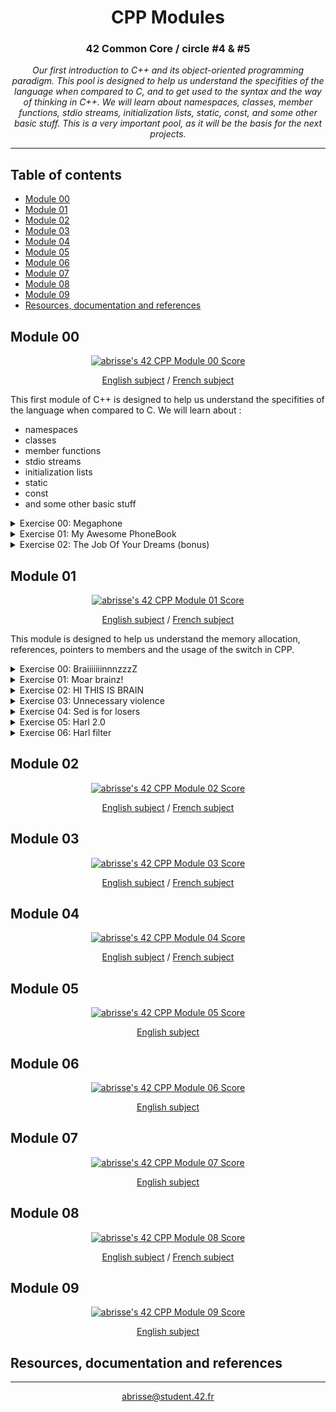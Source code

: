 <div align=center>

# CPP Modules

### 42 Common Core / circle #4 & #5
<i>
Our first introduction to C++ and its object-oriented programming paradigm. This pool is designed to help us understand the specifities of the language when compared to C, and to get used to the syntax and the way of thinking in C++. We will learn about namespaces, classes, member functions, stdio streams, initialization lists, static, const, and some other basic stuff. This is a very important pool, as it will be the basis for the next projects.
</i>

</div>

---

## Table of contents

- [Module 00](#module-00)
- [Module 01](#module-01)
- [Module 02](#module-02)
- [Module 03](#module-03)
- [Module 04](#module-04)
- [Module 05](#module-05)
- [Module 06](#module-06)
- [Module 07](#module-07)
- [Module 08](#module-08)
- [Module 09](#module-09)
- [Resources, documentation and references](#resources-documentation-and-references)


## Module 00

<div align=center>

[![abrisse's 42 CPP Module 00 Score](https://badge.nimon.fr/api/v2/clw51aj8x026501rzp5ef4x2f/project/2922173)](https://github.com/Nimon77/badge42)

[English subject](https://github.com/abrisse16/42-subjects/blob/7385a594afd19b06ab40ed62b5e8c818d2d8bd21/cpp00-subject-v8.en.pdf) / [French subject](https://github.com/abrisse16/42-subjects/blob/7385a594afd19b06ab40ed62b5e8c818d2d8bd21/cpp00-subject-v8.fr.pdf)

</div>

This first module of C++ is designed to help us understand the specifities of the language when compared to C. We will learn about :
- namespaces
- classes
- member functions
- stdio streams
- initialization lists
- static
- const
- and some other basic stuff

<details>
<summary>Exercise 00: Megaphone</summary>

In this exercise, we have to write a program that takes any number of arguments and prints them on the standard output, after turning them into uppercase if they are alphabetic characters.
</details>

<details>
<summary>Exercise 01: My Awesome PhoneBook</summary>

This program is a small phonebook that can store up to 8 contacts. It has 3 commands :
- ADD: adds a new contact to the phonebook
- SEARCH: displays the list of all the contacts in the phonebook, with their index, and asks the user to enter the index of the contact he wants to see in detail
- EXIT: exits the program

Each contact has 5 fields: first name, last name nickname, phone number and darkest secret.
</details>

<details>
<summary>Exercise 02: The Job Of Your Dreams (bonus)</summary>

In this exercise, we are given two files which will help us recreate a class and its member functions. The output of the program, using our class, should be the same as the log file given.
</details>

## Module 01

<div align=center>

[![abrisse's 42 CPP Module 01 Score](https://badge.nimon.fr/api/v2/clw51aj8x026501rzp5ef4x2f/project/3281338)](https://github.com/Nimon77/badge42)

[English subject](https://github.com/abrisse16/42-subjects/blob/7385a594afd19b06ab40ed62b5e8c818d2d8bd21/cpp01-subject-v9_1.en.pdf) / [French subject](https://github.com/abrisse16/42-subjects/blob/7385a594afd19b06ab40ed62b5e8c818d2d8bd21/cpp01-subject-v9_1.fr.pdf)

</div>

This module is designed to help us understand the memory allocation, references, pointers to members and the usage of the switch in CPP.

<details>
<summary>Exercise 00: BraiiiiiiinnnzzzZ</summary>

This exercise is about creating a simple class `Zombie` and some functions that create instances of this class. For which functions, we have to determine if they should be allocated on the stack or on the heap.
</details>

<details>
<summary>Exercise 01: Moar brainz!</summary>

Now we have to create a horde of Zombies, using the previous class.
</details>

<details>
<summary>Exercise 02: HI THIS IS BRAIN</summary>


</details>

<details>
<summary>Exercise 03: Unnecessary violence</summary>


</details>

<details>
<summary>Exercise 04: Sed is for losers</summary>


</details>

<details>
<summary>Exercise 05: Harl 2.0</summary>


</details>

<details>
<summary>Exercise 06: Harl filter</summary>


</details>

## Module 02

<div align=center>

[![abrisse's 42 CPP Module 02 Score](https://badge.nimon.fr/api/v2/clw51aj8x026501rzp5ef4x2f/project/3283877)](https://github.com/Nimon77/badge42)

[English subject](https://github.com/abrisse16/42-subjects/blob/7385a594afd19b06ab40ed62b5e8c818d2d8bd21/cpp02-subject-v7.en.pdf) / [French subject](https://github.com/abrisse16/42-subjects/blob/7385a594afd19b06ab40ed62b5e8c818d2d8bd21/cpp02-subject-v7.fr.pdf)

</div>

## Module 03

<div align=center>

[![abrisse's 42 CPP Module 03 Score](https://badge.nimon.fr/api/v2/clw51aj8x026501rzp5ef4x2f/project/3284453)](https://github.com/Nimon77/badge42)

[English subject](https://github.com/abrisse16/42-subjects/blob/7385a594afd19b06ab40ed62b5e8c818d2d8bd21/cpp03-subject-v6.en.pdf) / [French subject](https://github.com/abrisse16/42-subjects/blob/7385a594afd19b06ab40ed62b5e8c818d2d8bd21/cpp03-subject-v6.fr.pdf)

</div>

## Module 04

<div align=center>

[![abrisse's 42 CPP Module 04 Score](https://badge.nimon.fr/api/v2/clw51aj8x026501rzp5ef4x2f/project/3296984)](https://github.com/Nimon77/badge42)

[English subject](https://github.com/abrisse16/42-subjects/blob/7385a594afd19b06ab40ed62b5e8c818d2d8bd21/cpp04-subject-v10.en.pdf) / [French subject](https://github.com/abrisse16/42-subjects/blob/7385a594afd19b06ab40ed62b5e8c818d2d8bd21/cpp04-subject-v10.fr.pdf)

</div>

## Module 05

<div align=center>

[![abrisse's 42 CPP Module 05 Score](https://badge.nimon.fr/api/v2/clw51aj8x026501rzp5ef4x2f/project/3359455)](https://github.com/Nimon77/badge42)

[English subject](https://github.com/abrisse16/42-subjects/blob/7385a594afd19b06ab40ed62b5e8c818d2d8bd21/cpp05-subject-v10_1.en.pdf)

</div>

## Module 06

<div align=center>

[![abrisse's 42 CPP Module 06 Score](https://badge.nimon.fr/api/v2/clw51aj8x026501rzp5ef4x2f/project/3459632)](https://github.com/Nimon77/badge42)

[English subject](https://github.com/abrisse16/42-subjects/blob/7385a594afd19b06ab40ed62b5e8c818d2d8bd21/cpp06-subject-v6_2.en.pdf)

</div>

## Module 07

<div align=center>

[![abrisse's 42 CPP Module 07 Score](https://badge.nimon.fr/api/v2/clw51aj8x026501rzp5ef4x2f/project/3459955)](https://github.com/Nimon77/badge42)

[English subject](https://github.com/abrisse16/42-subjects/blob/7385a594afd19b06ab40ed62b5e8c818d2d8bd21/cpp07-subject-v7.en.pdf)

</div>

## Module 08

<div align=center>

[![abrisse's 42 CPP Module 08 Score](https://badge.nimon.fr/api/v2/clw51aj8x026501rzp5ef4x2f/project/3460420)](https://github.com/Nimon77/badge42)

[English subject](https://github.com/abrisse16/42-subjects/blob/7385a594afd19b06ab40ed62b5e8c818d2d8bd21/cpp08-subject-v7.en.pdf) / [French subject](https://github.com/abrisse16/42-subjects/blob/7385a594afd19b06ab40ed62b5e8c818d2d8bd21/cpp08-subject-v7.fr.pdf)

</div>

## Module 09

<div align=center>

[![abrisse's 42 CPP Module 09 Score](https://badge.nimon.fr/api/v2/clw51aj8x026501rzp5ef4x2f/project/3488724)](https://github.com/Nimon77/badge42)

[English subject](https://github.com/abrisse16/42-subjects/blob/7385a594afd19b06ab40ed62b5e8c818d2d8bd21/cpp09-subject-v2.en.pdf)

</div>

## Resources, documentation and references

---
<div align=center>
	<a href="mailto:abrisse@student.42.fr">abrisse@student.42.fr</a>
</div>